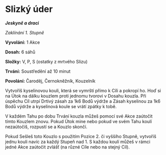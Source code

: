 
# Slizký úder

***Jeskyně a draci***

*Zaklínání 1. Stupně*

**Vyvolání:** 1 Akce

**Dosah:** 6 sáhů

**Složky:** V, P, S (ostatky z mrtvého Slizu)

**Trvání:** Soustředění až 10 minut

**Povolání:** Čaroděj, Černokněžník, Kouzelník

Vytvoříš kyselinovou kouli, která se vymrští přímo k Cíli a pokropí ho. Hoď si na Útok na dálku kouzlem proti jednomu tvorovi v Dosahu kouzla. Při úspěchu Cíl utrpí Drtivý zásah za 1k6 Bodů výdrže a Zásah kyselinou za 1k6 Bodů výdrže a kyselinová koule se vrátí zpátky k tobě.

V každém Tahu po dobu Trvání kouzla můžeš pomocí své Akce zaútočit tímto Kouzlem znovu. Pokud Útok mine nebo pokud ve svém Tahu koulí nezaútočíš, rozpustí se a Kouzlo skončí.

Pokud Sešleš toto Kouzlo s použitím Pozice 2. či vyššího Stupně, vytvoříš jednu kouli navíc za každý Stupeň nad 1. S každou koulí můžeš v rámci jedné Akce zaútočit zvlášť (na různé Cíle nebo na stejný Cíl).
